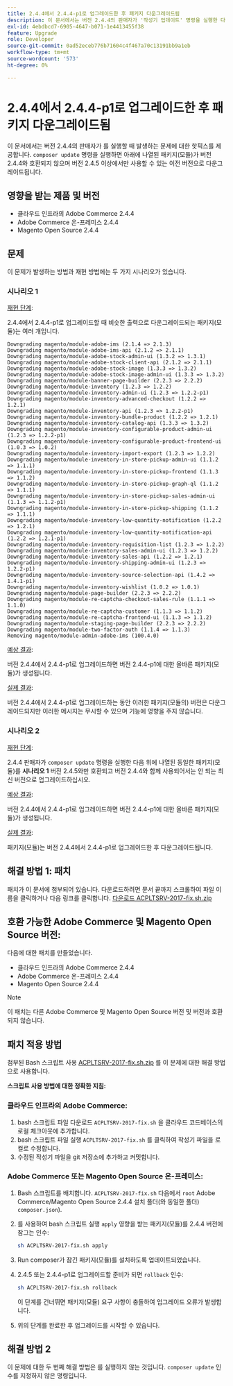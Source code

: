 ```yaml
---
title: 2.4.4에서 2.4.4-p1로 업그레이드한 후 패키지 다운그레이드됨
description: 이 문서에서는 버전 2.4.4의 판매자가 '작성기 업데이트' 명령을 실행한 다음 아래에 나열된 패키지(모듈)가 버전 2.4.4와 호환되지 않으며 버전 2.4.5 이상에서만 사용해야 하는 이전 버전으로 다운그레이드되는 문제에 대한 핫픽스를 제공합니다.
exl-id: 4ebdbcd7-6905-4647-b071-1e4413455f38
feature: Upgrade
role: Developer
source-git-commit: 0ad52eceb776b71604c4f467a70c13191bb9a1eb
workflow-type: tm+mt
source-wordcount: '573'
ht-degree: 0%

---
```


# 2.4.4에서 2.4.4-p1로 업그레이드한 후 패키지 다운그레이드됨

이 문서에서는 버전 2.4.4의 판매자가 를 실행할 때 발생하는 문제에 대한 핫픽스를 제공합니다. `composer update` 명령을 실행하면 아래에 나열된 패키지(모듈)가 버전 2.4.4와 호환되지 않으며 버전 2.4.5 이상에서만 사용할 수 있는 이전 버전으로 다운그레이드됩니다.

## 영향을 받는 제품 및 버전

* 클라우드 인프라의 Adobe Commerce 2.4.4
* Adobe Commerce 온-프레미스 2.4.4
* Magento Open Source 2.4.4

## 문제

이 문제가 발생하는 방법과 재현 방법에는 두 가지 시나리오가 있습니다.

### 시나리오 1

<u>재현 단계</u>:

2.4.4에서 2.4.4-p1로 업그레이드할 때 비슷한 출력으로 다운그레이드되는 패키지(모듈)는 여러 개입니다.

```text
Downgrading magento/module-adobe-ims (2.1.4 => 2.1.3)
Downgrading magento/module-adobe-ims-api (2.1.2 => 2.1.1)
Downgrading magento/module-adobe-stock-admin-ui (1.3.2 => 1.3.1)
Downgrading magento/module-adobe-stock-client-api (2.1.2 => 2.1.1)
Downgrading magento/module-adobe-stock-image (1.3.3 => 1.3.2)
Downgrading magento/module-adobe-stock-image-admin-ui (1.3.3 => 1.3.2)
Downgrading magento/module-banner-page-builder (2.2.3 => 2.2.2)
Downgrading magento/module-inventory (1.2.3 => 1.2.2)
Downgrading magento/module-inventory-admin-ui (1.2.3 => 1.2.2-p1)
Downgrading magento/module-inventory-advanced-checkout (1.2.2 => 1.2.1)
Downgrading magento/module-inventory-api (1.2.3 => 1.2.2-p1)
Downgrading magento/module-inventory-bundle-product (1.2.2 => 1.2.1)
Downgrading magento/module-inventory-catalog-api (1.3.3 => 1.3.2)
Downgrading magento/module-inventory-configurable-product-admin-ui (1.2.3 => 1.2.2-p1)
Downgrading magento/module-inventory-configurable-product-frontend-ui (1.0.3 => 1.0.2)
Downgrading magento/module-inventory-import-export (1.2.3 => 1.2.2)
Downgrading magento/module-inventory-in-store-pickup-admin-ui (1.1.2 => 1.1.1)
Downgrading magento/module-inventory-in-store-pickup-frontend (1.1.3 => 1.1.2)
Downgrading magento/module-inventory-in-store-pickup-graph-ql (1.1.2 => 1.1.1)
Downgrading magento/module-inventory-in-store-pickup-sales-admin-ui (1.1.3 => 1.1.2-p1)
Downgrading magento/module-inventory-in-store-pickup-shipping (1.1.2 => 1.1.1)
Downgrading magento/module-inventory-low-quantity-notification (1.2.2 => 1.2.1)
Downgrading magento/module-inventory-low-quantity-notification-api (1.2.2 => 1.2.1-p1)
Downgrading magento/module-inventory-requisition-list (1.2.3 => 1.2.2)
Downgrading magento/module-inventory-sales-admin-ui (1.2.3 => 1.2.2)
Downgrading magento/module-inventory-sales-api (1.2.2 => 1.2.1)
Downgrading magento/module-inventory-shipping-admin-ui (1.2.3 => 1.2.2-p1)
Downgrading magento/module-inventory-source-selection-api (1.4.2 => 1.4.1-p1)
Downgrading magento/module-inventory-wishlist (1.0.2 => 1.0.1)
Downgrading magento/module-page-builder (2.2.3 => 2.2.2)
Downgrading magento/module-re-captcha-checkout-sales-rule (1.1.1 => 1.1.0)
Downgrading magento/module-re-captcha-customer (1.1.3 => 1.1.2)
Downgrading magento/module-re-captcha-frontend-ui (1.1.3 => 1.1.2)
Downgrading magento/module-staging-page-builder (2.2.3 => 2.2.2)
Downgrading magento/module-two-factor-auth (1.1.4 => 1.1.3)
Removing magento/module-admin-adobe-ims (100.4.0)
```

<u>예상 결과</u>:

버전 2.4.4에서 2.4.4-p1로 업그레이드하면 버전 2.4.4-p1에 대한 올바른 패키지(모듈)가 생성됩니다.

<u>실제 결과</u>:

버전 2.4.4에서 2.4.4-p1로 업그레이드하는 동안 이러한 패키지(모듈의) 버전은 다운그레이드되지만 이러한 메시지는 무시할 수 있으며 기능에 영향을 주지 않습니다.

### 시나리오 2

<u>재현 단계</u>:

2.4.4 판매자가 `composer update` 명령을 실행한 다음 위에 나열된 동일한 패키지(모듈)를 **시나리오 1** 버전 2.4.5와만 호환되고 버전 2.4.4와 함께 사용되어서는 안 되는 최신 버전으로 업그레이드하십시오.

<u>예상 결과</u>:

버전 2.4.4에서 2.4.4-p1로 업그레이드하면 버전 2.4.4-p1에 대한 올바른 패키지(모듈)가 생성됩니다.

<u>실제 결과</u>:

패키지(모듈)는 버전 2.4.4에서 2.4.4-p1로 업그레이드한 후 다운그레이드됩니다.

## 해결 방법 1: 패치

패치가 이 문서에 첨부되어 있습니다. 다운로드하려면 문서 끝까지 스크롤하여 파일 이름을 클릭하거나 다음 링크를 클릭합니다. [다운로드 ACPLTSRV-2017-fix.sh.zip](assets/ACPLTSRV-2017-fix.sh.zip)

## 호환 가능한 Adobe Commerce 및 Magento Open Source 버전:

다음에 대한 패치를 만들었습니다.

* 클라우드 인프라의 Adobe Commerce 2.4.4
* Adobe Commerce 온-프레미스 2.4.4
* Magento Open Source 2.4.4

>[!NOTE]
>
>이 패치는 다른 Adobe Commerce 및 Magento Open Source 버전 및 버전과 호환되지 않습니다.

## 패치 적용 방법

첨부된 Bash 스크립트 사용 [ACPLTSRV-2017-fix.sh.zip](assets/ACPLTSRV-2017-fix.sh.zip) 를 이 문제에 대한 해결 방법으로 사용합니다.

**스크립트 사용 방법에 대한 정확한 지침:**

### 클라우드 인프라의 Adobe Commerce:

1. bash 스크립트 파일 다운로드 `ACPLTSRV-2017-fix.sh` 을 클라우드 코드베이스의 로컬 체크아웃에 추가합니다.
1. bash 스크립트 파일 실행 `ACPLTSRV-2017-fix.sh` 를 클릭하여 작성기 파일을 로컬로 수정합니다.
1. 수정된 작성기 파일을 git 저장소에 추가하고 커밋합니다.

### Adobe Commerce 또는 Magento Open Source 온-프레미스:

1. Bash 스크립트를 배치합니다. `ACPLTSRV-2017-fix.sh` 다음에서 `root` Adobe Commerce/Magento Open Source 2.4.4 설치 폴더(와 동일한 폴더) `composer.json`).
1. 를 사용하여 bash 스크립트 실행 `apply` 영향을 받는 패키지(모듈)를 2.4.4 버전에 잠그는 인수:

   ```bash
   sh ACPLTSRV-2017-fix.sh apply
   ```

1. Run composer가 잠긴 패키지(모듈)를 설치하도록 업데이트되었습니다.
1. 2.4.5 또는 2.4.4-p1로 업그레이드할 준비가 되면 `rollback` 인수:

   ```bash
   sh ACPLTSRV-2017-fix.sh rollback
   ```

   이 단계를 건너뛰면 패키지(모듈) 요구 사항이 충돌하여 업그레이드 오류가 발생합니다.
1. 위의 단계를 완료한 후 업그레이드를 시작할 수 있습니다.

## 해결 방법 2

이 문제에 대한 두 번째 해결 방법은 를 실행하지 않는 것입니다. `composer update` 인수를 지정하지 않은 명령입니다.
